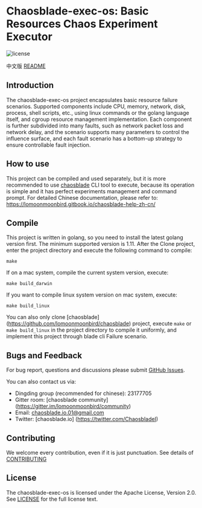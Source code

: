 # Chaosblade-exec-os: Basic Resources Chaos Experiment Executor
![license](https://img.shields.io/github/license/lomoonmoonbird/chaosblade.svg)

中文版 [README](README_CN.md)

## Introduction
The chaosblade-exec-os project encapsulates basic resource failure scenarios. Supported components include CPU, memory, network, disk, process, shell scripts, etc., using linux commands or the golang language itself, and cgroup resource management implementation. Each component is further subdivided into many faults, such as network packet loss and network delay, and the scenario supports many parameters to control the influence surface, and each fault scenario has a bottom-up strategy to ensure controllable fault injection.

## How to use
This project can be compiled and used separately, but it is more recommended to use [chaosblade](https://github.com/lomoonmoonbird/chaosblade) CLI tool to execute, because its operation is simple and it has perfect experiments management and command prompt. For detailed Chinese documentation, please refer to: https://lomoonmoonbird.gitbook.io/chaosblade-help-zh-cn/

## Compile
This project is written in golang, so you need to install the latest golang version first. The minimum supported version is 1.11. After the Clone project, enter the project directory and execute the following command to compile:
```shell script
make
```
If on a mac system, compile the current system version, execute:
```shell script
make build_darwin
```
If you want to compile linux system version on mac system, execute:
```shell script
make build_linux
```
You can also only clone [chaosblade] (https://github.com/lomoonmoonbird/chaosblade) project, execute `make` or` make build_linux` in the project directory to compile it uniformly, and implement this project through blade cli Failure scenario.

## Bugs and Feedback
For bug report, questions and discussions please submit [GitHub Issues](https://github.com/lomoonmoonbird/chaosblade/issues). 

You can also contact us via:
* Dingding group (recommended for chinese): 23177705
* Gitter room: [chaosblade community] (https://gitter.im/lomoonmoonbird/community)
* Email: chaosblade.io.01@gmail.com
* Twitter: [chaosblade.io] (https://twitter.com/ChaosbladeI)

## Contributing
We welcome every contribution, even if it is just punctuation. See details of [CONTRIBUTING](CONTRIBUTING.md)

## License
The chaosblade-exec-os is licensed under the Apache License, Version 2.0. See [LICENSE](LICENSE) for the full license text.
